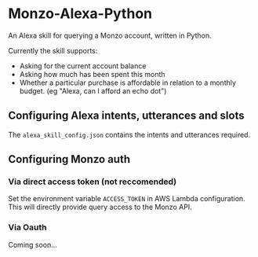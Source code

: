 # Monzo-Alexa-Python
An Alexa skill for querying a Monzo account, written in Python.

Currently the skill supports:
* Asking for the current account balance
* Asking how much has been spent this month
* Whether a particular purchase is affordable in relation to a monthly budget.
(eg "Alexa, can I afford an echo dot")

## Configuring Alexa intents, utterances and slots
The `alexa_skill_config.json` contains the intents and utterances required.

## Configuring Monzo auth
### Via direct access token (not reccomended)
Set the environment variable `ACCESS_TOKEN` in AWS Lambda configuration.
This will directly provide query access to the Monzo API.

### Via Oauth
Coming soon...
